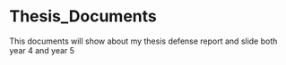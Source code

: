 # Thesis_Documents
This documents will show about my thesis defense report and slide both year 4 and year 5

